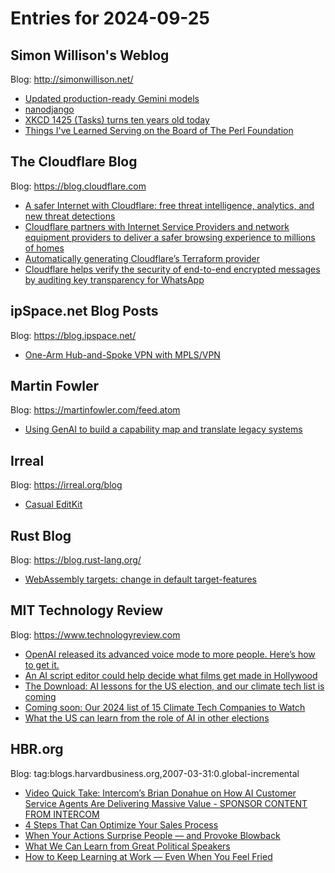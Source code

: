 # Entries for 2024-09-25
## Simon Willison's Weblog 
Blog: http://simonwillison.net/ 

- [Updated production-ready Gemini models](https://simonwillison.net/2024/Sep/24/gemini-models/#atom-everything)
- [nanodjango](https://simonwillison.net/2024/Sep/24/nanodjango/#atom-everything)
- [XKCD 1425 (Tasks) turns ten years old today](https://simonwillison.net/2024/Sep/24/xkcd-1425-turns-ten-years-old-today/#atom-everything)
- [Things I've Learned Serving on the Board of The Perl Foundation](https://simonwillison.net/2024/Sep/24/the-board-of-the-perl-foundation/#atom-everything)
##  The Cloudflare Blog  
Blog: https://blog.cloudflare.com 

- [A safer Internet with Cloudflare: free threat intelligence, analytics, and new threat detections](https://blog.cloudflare.com/a-safer-internet-with-cloudflare)
- [Cloudflare partners with Internet Service Providers and network equipment providers to deliver a safer browsing experience to millions of homes](https://blog.cloudflare.com/safer-resolver)
- [Automatically generating Cloudflare’s Terraform provider](https://blog.cloudflare.com/automatically-generating-cloudflares-terraform-provider)
- [Cloudflare helps verify the security of end-to-end encrypted messages by auditing key transparency for WhatsApp](https://blog.cloudflare.com/key-transparency)
## ipSpace.net Blog Posts 
Blog: https://blog.ipspace.net/ 

- [One-Arm Hub-and-Spoke VPN with MPLS/VPN](https://blog.ipspace.net/2024/09/hub-spoke-one-arm/?utm_source=atom_feed)
## Martin Fowler 
Blog: https://martinfowler.com/feed.atom 

- [Using GenAI to build a capability map and translate legacy               systems](https://martinfowler.com/articles/legacy-modernization-gen-ai.html#DiscoveringACapabilityMapOfASystem)
## Irreal 
Blog: https://irreal.org/blog 

- [Casual EditKit](https://irreal.org/blog/?p=12471)
## Rust Blog 
Blog: https://blog.rust-lang.org/ 

- [WebAssembly targets: change in default target-features](https://blog.rust-lang.org/2024/09/24/webassembly-targets-change-in-default-target-features.html)
## MIT Technology Review 
Blog: https://www.technologyreview.com 

- [OpenAI released its advanced voice mode to more people. Here’s how to get it.](https://www.technologyreview.com/2024/09/24/1104422/openai-released-its-advanced-voice-mode-to-more-people-heres-how-to-get-it/)
- [An AI script editor could help decide what films get made in Hollywood](https://www.technologyreview.com/2024/09/24/1104356/an-ai-script-editor-could-help-decide-what-films-get-made-in-hollywood/)
- [The Download: AI lessons for the US election, and our climate tech list is coming](https://www.technologyreview.com/2024/09/24/1104351/the-download-ai-lessons-for-the-us-election-and-our-climate-tech-list-is-coming/)
- [Coming soon: Our 2024 list of 15 Climate Tech Companies to Watch](https://www.technologyreview.com/2024/09/24/1104265/coming-soon-2024-15-climate-tech-companies-watch/)
- [What the US can learn from the role of AI in other elections](https://www.technologyreview.com/2024/09/24/1104347/what-the-us-can-learn-from-the-role-of-ai-in-other-elections/)
## HBR.org 
Blog: tag:blogs.harvardbusiness.org,2007-03-31:0.global-incremental 

- [Video Quick Take: Intercom’s Brian Donahue on How AI Customer Service Agents Are Delivering Massive Value - SPONSOR CONTENT FROM INTERCOM](https://hbr.org/sponsored/2024/09/video-quick-take-intercoms-brian-donahue-on-how-ai-customer-service-agents-are-delivering-massive-value)
- [4 Steps That Can Optimize Your Sales Process](https://hbr.org/2024/09/4-steps-that-can-optimize-your-sales-process)
- [When Your Actions Surprise People — and Provoke Blowback](https://hbr.org/2024/09/when-your-actions-surprise-people-and-provoke-blowback)
- [What We Can Learn from Great Political Speakers](https://hbr.org/podcast/2024/09/what-we-can-learn-from-great-political-speakers)
- [How to Keep Learning at Work — Even When You Feel Fried](https://hbr.org/2024/09/how-to-keep-learning-at-work-even-when-you-feel-fried)